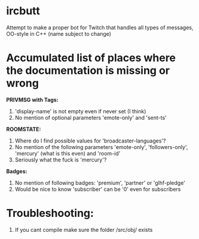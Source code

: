 # ircbutt
Attempt to make a proper bot for Twitch that handles all types of messages, OO-style in C++ (name subject to change)

# Accumulated list of places where the documentation is missing or wrong
<b>PRIVMSG with Tags:</b>

1. 'display-name' is not empty even if never set (I think)
2. No mention of optional parameters 'emote-only' and 'sent-ts'

<b>ROOMSTATE:</b>

1. Where do I find possible values for 'broadcaster-languages'?
2. No mention of the following parameters 'emote-only', 'followers-only', 'mercury' (what is this even) and 'room-id'
3. Seriously what the fuck is 'mercury'?

<b>Badges:</b>

1. No mention of following badges: 'premium', 'partner' or 'glhf-pledge'
2. Would be nice to know 'subscriber' can be '0' even for subscribers

# Troubleshooting:
1. If you cant compile make sure the folder /src/obj/ exists